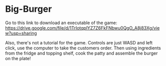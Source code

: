 # Big-Burger


Go to this link to download an executable of the game: https://drive.google.com/file/d/1TrIotqplYZ7Z6FkFNbwu0QgO_A8j83Xg/view?usp=sharing

Also, there's not a tutorial for the game. Controls are just WASD and left click, use the computer to take the customers order. Then using ingredients from the fridge and topping shelf, cook the patty and assemble the burger on the plate!
